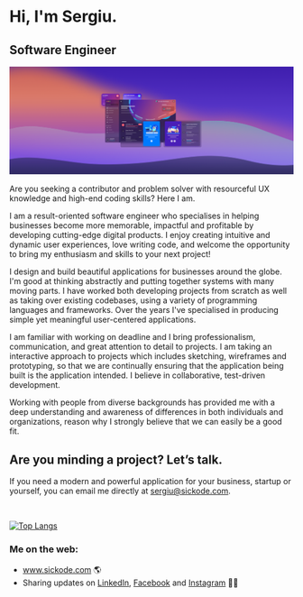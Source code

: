 # Hi, I'm Sergiu.

## Software Engineer

<img src="https://raw.githubusercontent.com/sergiuwaxmann/sergiuwaxmann/master/assets/header.png">

Are you seeking a contributor and problem solver with resourceful UX knowledge and high-end coding skills? Here I am.

I am a result-oriented software engineer who specialises in helping businesses become more memorable, impactful and profitable by developing cutting-edge digital products. I enjoy creating intuitive and dynamic user experiences, love writing code, and welcome the opportunity to bring my enthusiasm and skills to your next project!

I design and build beautiful applications for businesses around the globe. I'm good at thinking abstractly and putting together systems with many moving parts. I have worked both developing projects from scratch as well as taking over existing codebases, using a variety of programming languages and frameworks. Over the years I've specialised in producing simple yet meaningful user-centered applications.

I am familiar with working on deadline and I bring professionalism, communication, and great attention to detail to projects. I am taking an interactive approach to projects which includes sketching, wireframes and prototyping, so that we are continually ensuring that the application being built is the application intended. I believe in collaborative, test-driven development.

Working with people from diverse backgrounds has provided me with a deep understanding and awareness of differences in both individuals and organizations, reason why I strongly believe that we can easily be a good fit.

## Are you minding a project? Let’s talk.

If you need a modern and powerful application for your business, startup or yourself, you can email me directly at <a href="mailto:sergiu@sickode.com?subject=Let's%20talk">sergiu@sickode.com</a>.

<br>

[![Top Langs](https://github-readme-stats.vercel.app/api/top-langs/?username=sergiuwaxmann&layout=compact&bg_color=1f1f47&title_color=2fb5fc&text_color=2fb5fc)](https://github.com/anuraghazra/github-readme-stats)

### Me on the web:

- <a href="https://www.sickode.com">www.sickode.com</a> 🌎
- Sharing updates on <a href="https://www.linkedin.com/in/sergiuwaxmann">LinkedIn</a>, <a href="https://www.facebook.com/sickodewebdesign">Facebook</a> and <a href="https://www.instagram.com/sickodewebdesign">Instagram</a> 🤟🏼
